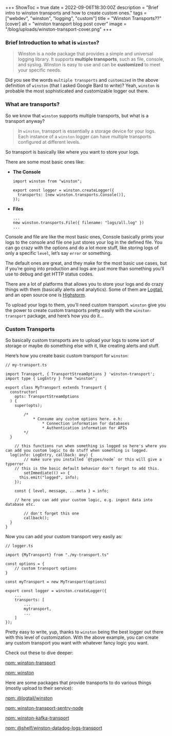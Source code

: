 +++
ShowToc = true
date = 2022-09-06T18:30:00Z
description = "Brief intro to winston transports and how to create custom ones."
tags = ["webdev", "winston", "logging", "custom"]
title = "Winston Transports??"
[cover]
alt = "winston transport blog post cover"
image = "/blog/uploads/winston-transport-cover.png"
+++

### Brief Introduction to what is `winston`?

> Winston is a node package that provides a simple and universal logging library. It supports **multiple transports**, such as file, console, and syslog. Winston is easy to use and can be **customized** to meet your specific needs.

Did you see the words `multiple transports` and `customized` in the above definition of `winston` (that I asked Google Bard to write)? Yeah, `winston` is probable the most sophisticated and customizable logger out there.

### What are transports?

So we know that `winston` supports multiple transports, but what is a transport anyway?

> In `winston`, transport is essentially a storage device for your logs. Each instance of a `winston` logger can have multiple transports configured at different levels.

So transport is basically like where you want to store your logs.

There are some most basic ones like:

- **The Console**
  ```tsx
  import winston from "winston";

  export const logger = winston.createLogger({
    transports: [new winston.transports.Console()],
  });
  ```
- **Files**
  ```tsx
  ...
  new winston.transports.File({ filename: "logs/all.log" })
  ...
  ```

Console and file are like the most basic ones, Console basically prints your logs to the console and file one just stores your log in the defined file. You can go crazy with the options and do a lot more stuff, like storing logs of only a specific `level`, let’s say `error` or something.

The default ones are great, and they make for the most basic use cases, but if you’re going into production and logs are just more than something you’ll use to debug and get HTTP status codes.

There are a lot of platforms that allows you to store your logs and do crazy things with them (basically alerts and analytics). Some of them are [Logtail](https://betterstack.com/logtail), and an open source one is [Highstorm](https://highstorm.app).

To upload your logs to them, you’ll need custom transport. `winston` give you the power to create custom transports pretty easily with the `winston-transport` package, and here’s how you do it…

### Custom Transports

So basically custom transports are to upload your logs to some sort of storage or maybe do something else with it, like creating alerts and stuff.

Here’s how you create basic custom transport for `winston`:

```tsx
// my-transport.ts

import Transport, { TransportStreamOptions } 'winston-transport';
import type { LogEntry } from "winston";

export class MyTransport extends Transport {
  constructor(
    opts: TransportStreamOptions
  ) {
    super(opts);

		/*
			* Consume any custom options here. e.h:
				* Connection information for databases
				* Authentication information for APIs
		*/
  }

	// this functions run when something is logged so here's where you can add you custom logic to do stuff when something is logged.
  log(info: LogEntry, callback: any) {
		// make sure you installed `@types/node` or this will give a typerror
    // this is the basic default behavior don't forget to add this.
		setImmediate(() => {
      this.emit("logged", info);
    });

    const { level, message, ...meta } = info;

    // here you can add your custom logic, e.g. ingest data into database etc.

		// don't forget this one
		callback();
  }
}
```

Now you can add your custom transport very easily as:

```tsx
// logger.ts

import {MyTransport} from "./my-transport.ts"

const options = {
	// custom transport options
}

const myTransport = new MyTransport(options)

export const logger = winston.createLogger({
	...
	transports: [
		...
		mytransport,
		...
	]
});
```

Pretty easy to write, yup, thanks to `winston` being the best logger out there with this level of customization. With the above example, you can create any custom transport you want with whatever fancy logic you want.

Check out these to dive deeper:

[npm: winston-transport](https://www.npmjs.com/package/winston-transport)

[npm: winston](https://www.npmjs.com/package/winston)

Here are some packages that provide transports to do various things (mostly upload to their service):

[npm: @logtail/winston](https://www.npmjs.com/package/@logtail/winston)

[npm: winston-transport-sentry-node](https://www.npmjs.com/package/winston-transport-sentry-node)

[npm: winston-kafka-transport](https://www.npmjs.com/package/winston-kafka-transport)

[npm: @shelf/winston-datadog-logs-transport](https://www.npmjs.com/package/@shelf/winston-datadog-logs-transport)
